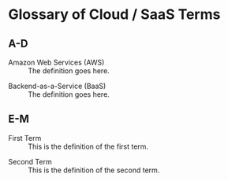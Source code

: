 # Glossary of Cloud / SaaS Terms

## A-D

<dl>
   <dt>	Amazon Web Services (AWS)	</dt>
   <dd>	The definition goes here.	</dd>
</dl>

<dl>
   <dt>	Backend-as-a-Service (BaaS) </dt>
   <dd>	The definition goes here.	</dd>
</dl>

## E-M

<dl>
  <dt>First Term</dt>
  <dd>This is the definition of the first term.</dd>
</dl>

<dl>
  <dt>Second Term</dt>
  <dd>This is the definition of the second term.</dd>
</dl>
